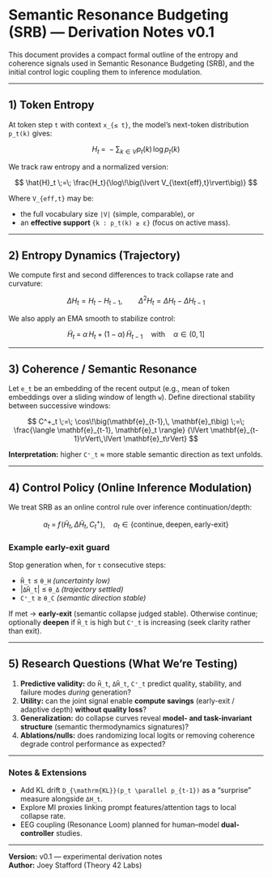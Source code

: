 # Semantic Resonance Budgeting (SRB) — Derivation Notes v0.1

This document provides a compact formal outline of the entropy and coherence signals used in
Semantic Resonance Budgeting (SRB), and the initial control logic coupling them to inference modulation.

---

## 1) Token Entropy

At token step `t` with context `x_{≤ t}`, the model’s next-token distribution `p_t(k)` gives:

$$
H_t \;=\; - \sum_{k \in V} p_t(k)\,\log p_t(k)
$$

We track raw entropy and a normalized version:

$$
\hat{H}_t \;=\; \frac{H_t}{\log\!\big(\lvert V_{\text{eff},t}\rvert\big)}
$$

Where `V_{eff,t}` may be:
- the full vocabulary size ``|V|`` (simple, comparable), or
- an **effective support** ``{k : p_t(k) ≥ ε}`` (focus on active mass).

---

## 2) Entropy Dynamics (Trajectory)

We compute first and second differences to track collapse rate and curvature:

$$
\Delta H_t = H_t - H_{t-1}, \qquad
\Delta^2 H_t = \Delta H_t - \Delta H_{t-1}
$$

We also apply an EMA smooth to stabilize control:

$$
\tilde{H}_t \;=\; \alpha\,H_t \;+\; (1-\alpha)\,\tilde{H}_{t-1}
\quad\text{with}\quad \alpha \in (0,1]
$$

---

## 3) Coherence / Semantic Resonance

Let ``e_t`` be an embedding of the recent output
(e.g., mean of token embeddings over a sliding window of length `w`).
Define directional stability between successive windows:

$$
C^+_t \;=\; \cos\!\big(\mathbf{e}_{t-1},\, \mathbf{e}_t\big)
\;=\; \frac{\langle \mathbf{e}_{t-1}, \mathbf{e}_t \rangle}
{\lVert \mathbf{e}_{t-1}\rVert\,\lVert \mathbf{e}_t\rVert}
$$

**Interpretation:** higher ``C⁺_t`` ≈ more stable semantic direction as text unfolds.

---

## 4) Control Policy (Online Inference Modulation)

We treat SRB as an online control rule over inference continuation/depth:

$$
a_t \;=\; f\!\big(\tilde{H}_t,\, \Delta\tilde{H}_t,\, C^+_t\big),
\quad
a_t \in \{\text{continue},\, \text{deepen},\, \text{early-exit}\}
$$

### Example early-exit guard

Stop generation when, for `τ` consecutive steps:

- ``H̃_t`` ≤ `θ_H`  *(uncertainty low)*  
- |``ΔH̃_t``| ≤ `θ_Δ`  *(trajectory settled)*  
- ``C⁺_t`` ≥ `θ_C`  *(semantic direction stable)*

If met → **early-exit** (semantic collapse judged stable).
Otherwise continue; optionally **deepen** if ``H̃_t`` is high but ``C⁺_t`` is increasing (seek clarity rather than exit).

---

## 5) Research Questions (What We’re Testing)

1. **Predictive validity:** do ``H̃_t``, ``ΔH̃_t``, ``C⁺_t`` predict quality, stability, and failure modes *during* generation?  
2. **Utility:** can the joint signal enable **compute savings** (early-exit / adaptive depth) **without quality loss**?  
3. **Generalization:** do collapse curves reveal **model- and task-invariant structure** (semantic thermodynamics signatures)?  
4. **Ablations/nulls:** does randomizing local logits or removing coherence degrade control performance as expected?

---

### Notes & Extensions

- Add KL drift `D_{\mathrm{KL}}(p_t \parallel p_{t-1})` as a “surprise” measure alongside ``ΔH_t``.  
- Explore MI proxies linking prompt features/attention tags to local collapse rate.  
- EEG coupling (Resonance Loom) planned for human–model **dual-controller** studies.

---

**Version:** v0.1 — experimental derivation notes  
**Author:** Joey Stafford (Theory 42 Labs)